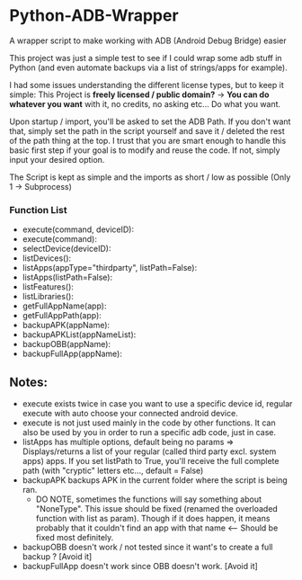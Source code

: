 # Python-ADB-Wrapper
A wrapper script to make working with ADB (Android Debug Bridge) easier

This project was just a simple test to see if I could wrap some adb stuff in Python (and even automate backups via a list of strings/apps for example).

I had some issues understanding the different license types, but to keep it simple: This Project is **freely licensed / public domain?** -> **You can do whatever you want** with it, no credits, no asking etc... Do what you want.

Upon startup / import, you'll be asked to set the ADB Path. If you don't want that, simply set the path in the script yourself and save it / deleted the rest of the path thing at the top. I trust that you are smart enough to handle this basic first step if your goal is to modify and reuse the code. If not, simply input your desired option.

The Script is kept as simple and the imports as short / low as possible (Only 1 -> Subprocess)

### Function List
  - execute(command, deviceID):
  - execute(command):
  - selectDevice(deviceID):
  - listDevices():
  - listApps(appType="thirdparty", listPath=False):
  - listApps(listPath=False):
  - listFeatures():
  - listLibraries():
  - getFullAppName(app):
  - getFullAppPath(app):
  - backupAPK(appName):
  - backupAPKList(appNameList):
  - backupOBB(appName):
  - backupFullApp(appName):
  
## Notes:
  - execute exists twice in case you want to use a specific device id, regular execute with auto choose       your connected android device.
  - execute is not just used mainly in the code by other functions. It can also be used by you in order to     run a specific adb code, just in case.
  - listApps has multiple options, default being no params => Displays/returns a list of your regular         (called third party excl. system apps) apps. If you set listPath to True, you'll receive the full         complete path (with "cryptic" letters etc..., default = False)
  - backupAPK backups APK in the current folder where the script is being ran.
    - DO NOTE, sometimes the functions will say something about "NoneType". This issue should be fixed           (renamed the overloaded function with list as param). Though if it does happen, it means probably         that it couldn't find an app with that name <-- Should be fixed most definitely.
  - backupOBB doesn't work / not tested since it want's to create a full backup ? [Avoid it]
  - backupFullApp doesn't work since OBB doesn't work. [Avoid it] 
